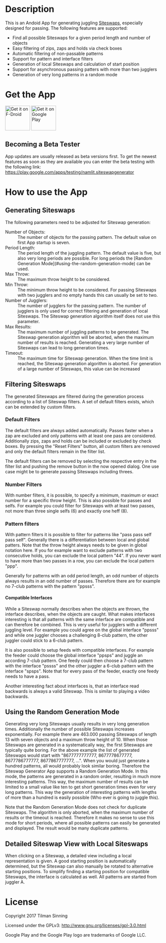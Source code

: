 # Description

This is an Andoid App for generating juggling [Siteswaps](https://en.wikipedia.org/wiki/Siteswap), especially designed for passing. The following features are supported:

- Find all possible Siteswaps for a given period length and number of objects
- Easy filtering of zips, zaps and holds via check boxes
- Automatic filtering of non-passable patterns
- Support for pattern and interface filters
- Generation of local Siteswaps and calculation of start position
- Support for asynchronous passing patters with more than two jugglers
- Generation of very long patterns in a random mode

# Get the App

<a href="https://f-droid.org/packages/namlit.siteswapgenerator/" target="_blank">
<img src="https://f-droid.org/badge/get-it-on.png" alt="Get it on F-Droid" height="80"/></a>
<a href="https://play.google.com/store/apps/details?id=namlit.siteswapgenerator" target="_blank">
<img src="https://play.google.com/intl/en_us/badges/images/generic/en-play-badge.png" alt="Get it on Google Play" height="80"/></a>

## Becoming a Beta Tester

App updates are usually released as beta versions first. To get the newest features as soon as they are available you can enter the beta testing with the following link: <https://play.google.com/apps/testing/namlit.siteswapgenerator>

# How to use the App

## Generating Siteswaps

The following parameters need to be adjusted for Siteswap generation:

<dl>
  <dt>Number of Objects:</dt>
  <dd>
    The number of objects for the passing pattern. The default value on first App startup is seven.
  </dd>

  <dt>Period Length:</dt>
  <dd>
    The period length of the juggling pattern. The default value is five, but also very long periods are possible. For long periods the [Random Generation Mode](#using-the-random-generation-mode) can be used.
  </dd>

  <dt>Max Throw:</dt>
  <dd>
    The maximum throw height to be considered.
  </dd>

  <dt>Min Throw:</dt>
  <dd>
    The minimum throw height to be considered. For passing Siteswaps with two jugglers and no empty hands this can usually be set to two.
  </dd>

  <dt>Number of Jugglers:</dt>
  <dd>
    The number of jugglers for the passing pattern. The number of jugglers is only used for correct filtering and generation of local Siteswaps. The Siteswap generation algorithm itself does not use this parameter.
  </dd>

  <dt>Max Results:</dt>
  <dd>
    The maximum number of juggling patterns to be generated. The Siteswap generation algorithm will be aborted, when the maximum number of results is reached. Generating a very large number of Siteswaps can lead to long generation times.
  </dd>

  <dt>Timeout:</dt>
  <dd>
    The maximum time for Siteswap generation. When the time limit is reached, the Siteswap generation algorithm is aborted. For generation of a large number of Siteswaps, this value can be increased
  </dd>
</dl>

## Filtering Siteswaps

The generated Siteswaps are filtered during the generation process according to a list of Siteswap filters. A set of default filters exists, which can be extended by custom filters.

### Default Filters

The default filters are always added automatically. Passes faster when a zap are excluded and only patterns with at least one pass are considered. Additionally zips, zaps and holds can be included or excluded by check boxes. By pressing the "Reset Filters" button, all custom filters are removed and only the default filters remain in the filter list.

The default filters can be removed by selecting the respective entry in the filter list and pushing the remove button in the now opened dialog. One use case might be to generate passing Siteswaps including threes.

### Number Filters

With number filters, it is possible, to specify a minimum, maximum or exact number for a specific throw height. This is also possible for passes and selfs. For example you could filter for Siteswaps with at least two passes, not more than three single selfs (6) and exactly one heff (8).

### Pattern filters

With pattern filters it is possible to filter for patterns like "pass pass self pass self". Generally there is a differentiation between local and global patters. Note that the throw height always needs to be given in global notation here. If you for example want to exclude patterns with two consecutive holds, you can exclude the local pattern "44". If you never want to have more than two passes in a row, you can exclude the local pattern "ppp".

Generally for patterns with an odd period length, an odd number of objects always results in an odd number of passes. Therefore there are for example no 7-club patterns with the pattern "ppsss".

#### Compatible Interfaces

While a Siteswap normally describes when the objects are thrown, the interface describes, when the objects are caught. What makes interfaces interesting is that all patterns with the same interface are compatible and can therefore be combined. This is very useful for jugglers with a different juggling level. For example you could agree on the global interface "ppsss" and while one juggler chooses a challenging 8-club pattern, the other juggler could stick to a 6-club pattern.

It is also possible to setup feeds with compatible interfaces. For example the feeder could choose the global interface "ppsps" and juggle an according 7-club pattern. One feedy could then choose a 7-club pattern with the interface "pssss" and the other juggler a 6-club pattern with the interface "spsps". Note that for every pass of the feeder, exactly one feedy needs to have a pass.

Another interesting fact about interfaces is, that an interface read backwards is always a valid Siteswap. This is similar to playing a video backwards.

## Using the Random Generation Mode

Generating very long Siteswaps usually results in very long generation times. Additionally the number of possible Siteswaps increases exponentially. For example there are 463.000 passing Siteswaps of length 13 with seven objects and a maximum throw height of 10. When those Siteswaps are generated in a systematically way, the first Siteswaps are typically quite boring. For the above example the list of generated Siteswaps would start with "8677777777777, 8677778677777, 8677786777777, 8677867777777, ...". When you would just generate a hundred patterns, all would probably look similar boring. Therefore the Siteswap Generator App supports a Random Generation Mode. In this mode, the patterns are generated in a random order, resulting in much more interesting patterns. This way, the maximum number of results can be limited to a small value like ten to get short generation times even for very long patterns. This way the generation of interesting patterns with lengths of more than a hundred is easily possible (Who ever is going to juggle this).

Note that the Random Generation Mode does not check for duplicate Siteswaps. The algorithm is only aborted, when the maximum number of results or the timeout is reached. Therefore it makes no sense to use this mode for short periods, where all possible patterns can easily be generated and displayed. The result would be many duplicate patterns.

## Detailed Siteswap View with Local Siteswaps

When clicking on a Siteswap, a detailed view including a local representation is given. A good starting position is automatically determined, but the Siteswap can also manually be rotated to alternative starting positions. To simplify finding a starting position for compatible Siteswaps, the interface is calculated as well. All patterns are started from juggler A.

# License

Copyright 2017 Tilman Sinning

Licensed under the GPLv3: http://www.gnu.org/licenses/gpl-3.0.html

Google Play and the Google Play logo are trademarks of Google LLC.
